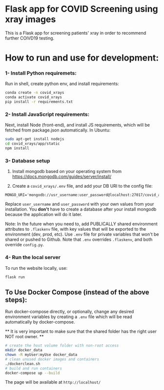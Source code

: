 Flask app for COVID Screening using xray images 
=================================

This is a Flask app for screening patients' xray in order to recommend further COIVD19 testing.


How to run and use for development:
===================================

### 1- Install Python requiremets:

Run in shell, create python env, and install requirements:

```bash
conda create -n covid_xrays
conda activate covid_xrays
pip install -r requirements.txt
```


### 2- Install JavaScript requirements:

Next, install Node (front-end), and install JS requirements, 
which will be fetched from package.json automatically. In Ubuntu:

```bash
sudo apt-get install nodejs
cd covid_xrays/app/static
npm install
```

### 3- Database setup

1. Install mongodb based on your operating system from 
https://docs.mongodb.com/guides/server/install/

2. Create a `covid_xrays/.env` file, and add your DB URI to the config file:
```.env
MONGO_URI='mongodb://usr_username:user_password@localhost:27017/covid_apis_db'
```

Replace `user_username` and `user_password` with your own values from your installation. 
You **don't** have to create a database after your install mongodb because the application will do
 it later.


Note: In the future when you need to, add PUBLICALLY shared environment attributes to `.flaskenv` file, with key values that will be exported to the environment (dev, prod, etc).
Use `.env` file for private variables that won't be shared or pushed to Github. Note that `.env` overrides `.flaskenv`, and both override `config.py`.



### 4- Run the local server

To run the website locally, use: 

```bash
flask run
```


## To Use Docker Compose (instead of the above steps):

Run docker-compose directly, or optionally, change any desired environment variables by creating 
a `.env` file which will be read automatically by docker-compose.

** It is very important to make sure that the shared folder has the right user NOT root owner. **

```bash
# create the host volume folder with non-root access
mkdir docker_data
chown -R myUser:myUse docker_data
# clean unused docker images and containers
./dockerclean.sh
# build and run containers
docker-compose up --build 
```

The page will be available at
`http://localhost/`

